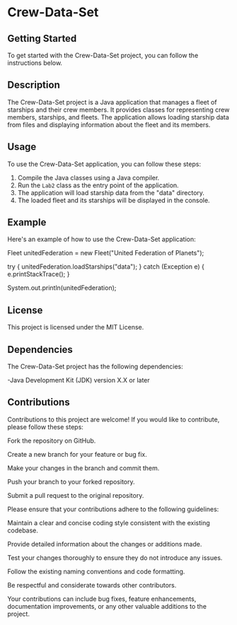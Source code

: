 # Crew-Data-Set

## Getting Started

To get started with the Crew-Data-Set project, you can follow the instructions below.

## Description

The Crew-Data-Set project is a Java application that manages a fleet of starships and their crew members. It provides classes for representing crew members, starships, and fleets. The application allows loading starship data from files and displaying information about the fleet and its members.

## Usage

To use the Crew-Data-Set application, you can follow these steps:

1. Compile the Java classes using a Java compiler.
2. Run the `Lab2` class as the entry point of the application.
3. The application will load starship data from the "data" directory.
4. The loaded fleet and its starships will be displayed in the console.


## Example

Here's an example of how to use the Crew-Data-Set application:


Fleet unitedFederation = new Fleet("United Federation of Planets");

try {
    unitedFederation.loadStarships("data");
} catch (Exception e) {
    e.printStackTrace();
}

System.out.println(unitedFederation);

## License
This project is licensed under the MIT License.

## Dependencies
The Crew-Data-Set project has the following dependencies:

-Java Development Kit (JDK) version X.X or later

## Contributions

Contributions to this project are welcome! If you would like to contribute, please follow these steps:

Fork the repository on GitHub.

Create a new branch for your feature or bug fix.

Make your changes in the branch and commit them.

Push your branch to your forked repository.

Submit a pull request to the original repository.

Please ensure that your contributions adhere to the following guidelines:

Maintain a clear and concise coding style consistent with the existing codebase.

Provide detailed information about the changes or additions made.

Test your changes thoroughly to ensure they do not introduce any issues.

Follow the existing naming conventions and code formatting.

Be respectful and considerate towards other contributors.

Your contributions can include bug fixes, feature enhancements, documentation improvements, or any other valuable additions to the project.






